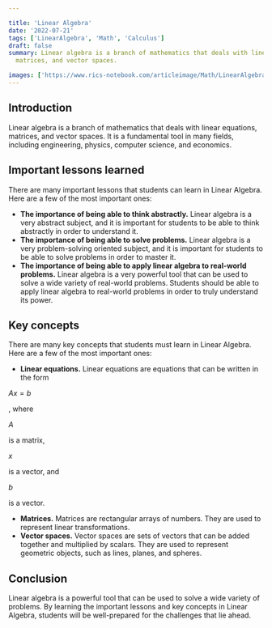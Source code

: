 ```yaml
---

title: 'Linear Algebra'
date: '2022-07-21'
tags: ['LinearAlgebra', 'Math', 'Calculus']
draft: false
summary: Linear algebra is a branch of mathematics that deals with linear equations,
  matrices, and vector spaces.

images: ['https://www.rics-notebook.com/articleimage/Math/LinearAlgebra.webp']
---
```


## **Introduction**

Linear algebra is a branch of mathematics that deals with linear equations,
matrices, and vector spaces. It is a fundamental tool in many fields, including
engineering, physics, computer science, and economics.

## **Important lessons learned**

There are many important lessons that students can learn in Linear Algebra. Here
are a few of the most important ones:

- **The importance of being able to think abstractly.** Linear algebra is a very
  abstract subject, and it is important for students to be able to think
  abstractly in order to understand it.
- **The importance of being able to solve problems.** Linear algebra is a very
  problem-solving oriented subject, and it is important for students to be able
  to solve problems in order to master it.
- **The importance of being able to apply linear algebra to real-world
  problems.** Linear algebra is a very powerful tool that can be used to solve a
  wide variety of real-world problems. Students should be able to apply linear
  algebra to real-world problems in order to truly understand its power.

## **Key concepts**

There are many key concepts that students must learn in Linear Algebra. Here are
a few of the most important ones:

- **Linear equations.** Linear equations are equations that can be written in
  the form 

$Ax=b$

, where 

$A$

 is a matrix, 

$x$

 is a vector, and 

$b$

 is a vector.
- **Matrices.** Matrices are rectangular arrays of numbers. They are used to
  represent linear transformations.
- **Vector spaces.** Vector spaces are sets of vectors that can be added
  together and multiplied by scalars. They are used to represent geometric
  objects, such as lines, planes, and spheres.

## **Conclusion**

Linear algebra is a powerful tool that can be used to solve a wide variety of
problems. By learning the important lessons and key concepts in Linear Algebra,
students will be well-prepared for the challenges that lie ahead.
